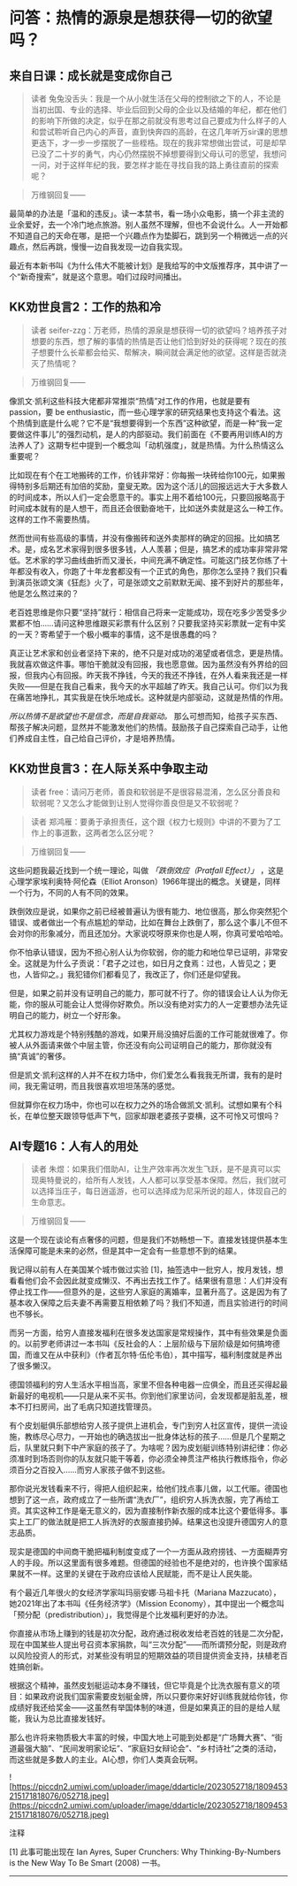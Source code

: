 # 问答：热情的源泉是想获得一切的欲望吗？

## 来自日课：成长就是变成你自己

> 读者 兔兔没舌头：我是一个从小就生活在父母的控制欲之下的人，不论是当初出国、专业的选择、毕业后回到父母的企业以及结婚的年纪，都在他们的影响下所做的决定，似乎在那之前就没有思考过自己要成为什么样子的人和尝试聆听自己内心的声音，直到快奔四的高龄，在这几年听万sir课的思想更迭下，才一步一步摆脱了一些桎梏。现在的我非常想做出尝试，可是却早已没了二十岁的勇气，内心仍然摆脱不掉想要得到父母认可的愿望，我想问一问，对于这样年纪的我，要怎样才能在寻找自我的路上勇往直前的探索呢？

> 万维钢回复——

最简单的办法是「温和的违反」。读一本禁书，看一场小众电影，搞一个非主流的业余爱好，去一个冷门地点旅游。别人虽然不理解，但也不会说什么。人一开始都不知道自己的天命在哪，是把一个兴趣点作为垫脚石，跳到另一个稍微远一点的兴趣点，然后再跳，慢慢一边自我发现一边自我实现。

最近有本新书叫《为什么伟大不能被计划》是我给写的中文版推荐序，其中讲了一个“新奇搜索”，就是这个意思。咱们过段时间播出。

## KK劝世良言2：工作的热和冷

> 读者 seifer-zzg：万老师，热情的源泉是想获得一切的欲望吗？培养孩子对想要的东西，想了解的事情的热情是否让他们恰到好处的获得呢？现在的孩子想要什么长辈都会给买、帮解决，瞬间就会满足他的欲望。这样是否就浇灭了热情呢？

> 万维钢回复—— 

像凯文·凯利这些科技大佬都非常推崇“热情”对工作的作用，也就是要有 passion，要 be enthusiastic，而一些心理学家的研究结果也支持这个看法。这个热情到底是什么呢？它不是“我想要得到一个东西”这种欲望，而是一种“我一定要做这件事儿”的强烈动机，是人的内部驱动。我们前面在《不要再用训练AI的方法养人了》这期专栏中提到一个概念叫「动机强度」，就是热情。为什么热情这么重要呢？

比如现在有个在工地搬砖的工作，价钱非常好：你每搬一块砖给你100元，如果搬得特别多后期还有加倍的奖励，童叟无欺。因为这个活儿的回报远远大于大多数人的时间成本，所以人们一定会愿意干的。事实上用不着给100元，只要回报略高于时间成本就有的是人想干，而且还会很勤奋地干，比如送外卖就是这么一种工作。这样的工作不需要热情。

然而世间有些高级的事情，并没有像搬砖和送外卖那样的确定的回报。比如搞艺术。是，成名艺术家得到很多很多钱，人人羡慕；但是，搞艺术的成功率非常非常低。艺术家的学习曲线曲折而又漫长，中间充满不确定性。可能这门技艺你练了十年都没有收入，你跑了十年龙套都没有一个正式的角色，那你怎么坚持？我们只看到演员张颂文演《狂彪》火了，可是张颂文之前默默无闻、接不到好片的那些年，他是怎么熬过来的？

老百姓思维是你只要“坚持”就行：相信自己将来一定能成功，现在吃多少苦受多少累都不怕……请问这种思维跟买彩票有什么区别？只要我坚持买彩票就一定有中奖的一天？寄希望于一个极小概率的事情，这不是很愚蠢的吗？

真正让艺术家和创业者坚持下来的，绝不只是对成功的渴望或者信念，更是热情。我就喜欢做这件事。哪怕干脆就没有回报，我也愿意做。因为虽然没有外界给的回报，但我内心有回报。昨天我不挣钱，今天的我还不挣钱，在外人看来我还是一样失败——但是在我自己看来，我今天的水平超越了昨天。我自己认可。你们以为我在痛苦地挣扎，其实我是在快乐地成长。这种就是内部驱动，这就是热情的作用。

 *所以热情不是欲望也不是信念，而是自我驱动。* 那么可想而知，给孩子买东西、帮孩子解决问题，显然并不能激发他们的热情。鼓励孩子自己探索自己动手，让他们养成自主性，自己给自己评价，才是培养热情。

## KK劝世良言3：在人际关系中争取主动

> 读者 free：请问万老师，善良和软弱是不是很容易混淆，怎么区分善良和软弱呢？又怎么才能做到让别人觉得你善良但是又不软弱呢？

> 读者 郑鸿雁：要勇于承担责任，这个跟《权力七规则》中讲的不要为了工作上的事道歉，这两者怎么区分呢？

> 万维钢回复—— 

这些问题我最近找到一个统一理论，叫做 *「跌倒效应（Pratfall Effect）」* ，这是心理学家埃利奥特·阿伦森（Elliot Aronson）1966年提出的概念。关键是，同样一个行为，不同的人有不同的效果。

跌倒效应是说，如果你之前已经被普遍认为很有能力、地位很高，那么你突然犯个错误、或者做出一个有点尴尬的举动，比如在舞台上跌倒了，那么这个事儿不但不会对你的形象减分，而且还加分。大家说哎呀原来你也是人啊，你真可爱哈哈哈。

你不怕承认错误，因为不担心别人认为你软弱，你的能力和地位早已证明，非常安全。这就是为什么子贡说：「君子之过也，如日月之食焉：过也，人皆见之；更也，人皆仰之。」我犯错你们都看见了，我改正了，你们还是仰望我。

但是，如果之前并没有证明自己的能力，那可就不行了。你的错误会让人认为你无能，你的服从可能会让人觉得你好欺负。所以没有绝对实力的人一定要想办法先证明自己的能力，树立一个好形象。

尤其权力游戏是个特别残酷的游戏，如果开局没搞好后面的工作可能就很难了。你被人从外面请来做个中层主管，你还没有向公司证明自己的能力，那你就没有搞“真诚”的奢侈。

但是凯文·凯利这样的人并不在权力场中，你们爱怎么看我我无所谓，我有的是时间，我无需证明，而且我很喜欢坦坦荡荡的感觉。

但就算你在权力场中，你也可以在权力之外的场合做凯文·凯利。试想如果有个科长，在单位整天跟领导低声下气，回家却跟老婆孩子耍横，这不可怜又可恨吗？

## AI专题16：人有人的用处

> 读者 朱煜：如果我们借助AI，让生产效率再次发生飞跃，是不是真可以实现奥特曼说的，给所有人发钱，人人都可以享受基本保障。然后，我们就可以选择当庄子，每日逍遥游，也可以选择成为尼采所说的超人，体现自己的生命意志。

> 万维钢回复——

这是一个现在谈论有点奢侈的问题，但是我们不妨畅想一下。直接发钱提供基本生活保障可能是未来的必然，但是其中一定会有一些意想不到的结果。

我记得以前有人在美国某个城市做过实验 [1]，抽签选中一批穷人，按月发钱，想看看他们会不会因此就变成懒汉、不再出去找工作了。结果很有意思：人们并没有停止找工作——但意外的是，这些穷人家庭的离婚率，显著升高了。这是因为有了基本收入保障之后夫妻不再需要互相依赖了吗？我们不知道，而且实验进行的时间也不够长。

而另一方面，给穷人直接发福利在很多发达国家是常规操作，其中有些效果是负面的。以前罗老师讲过一本书叫《反社会的人：上层阶级与下层阶级是如何搞垮德国，而谁又在从中获利》（作者瓦尔特·伍伦韦伯），其中描写，福利制度就是养出了很多懒汉。

德国领福利的穷人生活水平相当高，家里不但各种电器一应俱全，而且还买得起最新最好的电视机——只是从来不买书。你到他们家里访问，会发现都是脏乱差，根本不打扫房间，出了毛病只知道找管理员。

有个皮划艇俱乐部想给穷人孩子提供上进机会，专门到穷人社区宣传，提供一流设施，教练尽心尽力，一开始也的确选拔出一批身体达标的孩子……但是几个星期之后，队里就只剩下中产家庭的孩子了。为啥呢？因为皮划艇训练特别讲纪律：你必须准时到场否则你的队友就只能干等着，你必须全神贯注严格执行教练指令，你必须百分之百投入……而穷人家孩子做不到这些。

那你说光发钱看来不行，得把人组织起来，给他们找点事儿做，以工代赈。德国也想到了这一点，政府成立了一些所谓“洗衣厂”，组织穷人拆洗衣服，完了再给工资。其实这种工作是毫无意义的，因为直接制作新衣服的成本比这个要低得多。事实上工厂的做法就是把工人拆洗好的衣服直接扔掉。结果这也没提升德国穷人的意志品质。

现实是德国的中间商干脆把福利制度变成了一个一方面从政府捞钱、一方面糊弄穷人的手段。所以这里面有很多难题。但德国的经验也不是绝对的，也许换个国家结果就不一样。这里的关键在于政府应该给人民赋能，而不是让人民失能。

有个最近几年很火的女经济学家叫玛丽安娜·马祖卡托（Mariana Mazzucato），她2021年出了本书叫《任务经济学》（Mission Economy），其中提出一个概念叫「预分配（predistribution）」，我觉得是个比发福利更好的办法。

你直接从市场上赚到的钱是初次分配，政府通过税收发给老百姓的钱是二次分配，现在中国某些人提出号召资本家捐款，叫“三次分配”——而所谓预分配，则是政府以风险投资人的形式，对某些没有明显的短期效益的项目提供资金支持，扶植老百姓搞创新。

根据这个精神，虽然皮划艇运动本身不赚钱，但它毕竟是个比洗衣服有意义的项目：如果政府说我们国家需要皮划艇金牌，所以只要你来好好训练我就给你钱，你成绩好我还给奖金——这虽然有举国体制的味道，但是如果真正的目的是给人赋能，我认为总比直接发钱好。

那么也许将来物质极大丰富的时候，中国大地上可能到处都是“广场舞大赛”、“街道最强大脑”、“民间发明家论坛”、“家庭妇女辩论会”、“乡村诗社”之类的活动，而这些就是多数人的主业。AI心想，你们人类真会玩啊。

![https://piccdn2.umiwi.com/uploader/image/ddarticle/2023052718/1809453215171818076/052718.jpeg](https://piccdn2.umiwi.com/uploader/image/ddarticle/2023052718/1809453215171818076/052718.jpeg)

注释

[1] 此事可能出现在 Ian Ayres, Super Crunchers: Why Thinking-By-Numbers is the New Way To Be Smart (2008) 一书。

---
